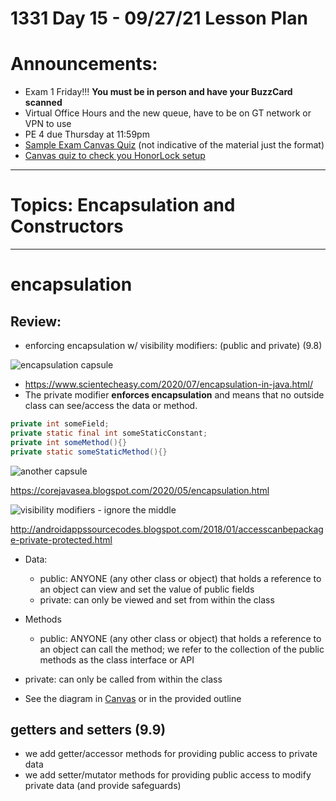 # 1331 Day 15 - 09/27/21 Lesson Plan

# Announcements:
- Exam 1 Friday!!! **You must be in person and have your BuzzCard scanned**
- Virtual Office Hours and the new queue, have to be on GT network or VPN to use
- PE 4 due Thursday at 11:59pm
- [Sample Exam Canvas Quiz](https://gatech.instructure.com/courses/204744/quizzes/290129) (not indicative of the material just the format)
- [Canvas quiz to check you HonorLock setup](https://gatech.instructure.com/courses/204744/quizzes/305371)

---

# Topics: Encapsulation and Constructors

---
# encapsulation
## Review:
- enforcing encapsulation w/ visibility modifiers: (public and private) (9.8)

![encapsulation capsule](https://www.scientecheasy.com/wp-content/uploads/2018/06/encapsulation-in-java.png)

- https://www.scientecheasy.com/2020/07/encapsulation-in-java.html/
- The private modifier **enforces encapsulation** and means that no outside class can see/access the data or method.
```java
private int someField;
private static final int someStaticConstant;
private int someMethod(){}
private static someStaticMethod(){}
```

![another capsule](https://1.bp.blogspot.com/-wewWgd9nOdQ/XrE8v3a2mRI/AAAAAAAAANQ/bO0BgZp22qMumWdc7YO7eBnXlZx5J2grQCLcBGAsYHQ/s640/encap.JPG)

https://corejavasea.blogspot.com/2020/05/encapsulation.html

![visibility modifiers - ignore the middle](https://3.bp.blogspot.com/-vcAqVl_jk8w/WmG7rn2zlOI/AAAAAAAAAjc/vLfi-1A9y8M6RalsMq1COdFwj9evntJXQCLcBGAs/s1600/private.png)

http://androidappssourcecodes.blogspot.com/2018/01/accesscanbepackage-private-protected.html

- Data:
    - public: ANYONE (any other class or object) that holds a reference to an object can view and set the value of public fields
    - private: can only be viewed and set from within the class

- Methods
    - public: ANYONE (any other class or object) that holds a reference to an object can call the method; we refer to the collection of the public methods as the class interface or API
- private: can only be called from within the class

- See the diagram in [Canvas](https://gatech.instructure.com/courses/204744/files/24258409?module_item_id=1875154) or in the provided outline

## getters and setters (9.9)
 - we add getter/accessor methods for providing public access to private data
 - we add setter/mutator methods for providing public access to modify private data (and provide safeguards)
